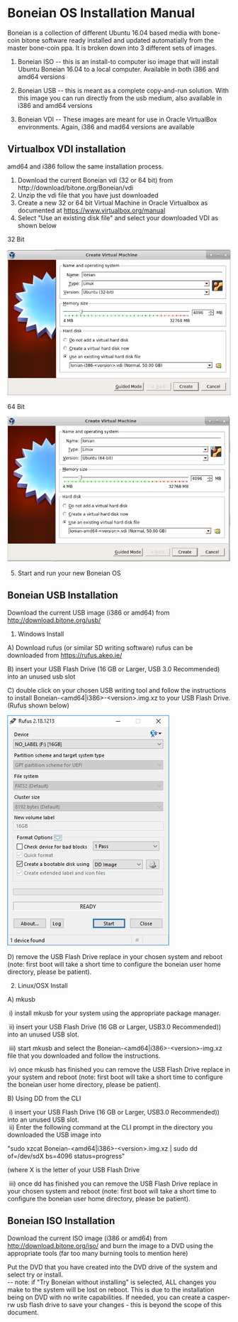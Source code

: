 Boneian OS Installation Manual
=============================

Boneian is a collection of different Ubuntu 16.04 based media with bone-coin bitone software ready installed and updated automatially from the master bone-coin ppa.  It is broken down into 3 different sets of images.

1) Boneian ISO -- this is an install-to computer iso image that will install Ubuntu Boneian 16.04 to a local computer.  Available in both i386 and amd64 versions  

2) Boneian USB -- this is meant as a complete copy-and-run solution.  With this image you can run directly from the usb medium, also available in i386 and amd64 versions  

3) Boneian VDI -- These images are meant for use in Oracle VIrtualBox environments.  Again, i386 and mad64 versions are available 


Virtualbox VDI installation
---------------------------
amd64 and i386 follow the same installation process.  
1) Download the current Boneian vdi (32 or 64 bit) from http://download/bitone.org/Boneian/vdi  
2) Unzip the vdi file that you have just downloaded  
3) Create a new 32 or 64 bit Virtual Machine in Oracle Virtualbox as documented at <a href="https://www.virtualbox.org/manual" target="_blank">https://www.virtualbox.org/manual</a>   
4) Select "Use an existing disk file" and select your downloaded VDI as shown below  
  
32 Bit  

![](boneian-doc-images/create_32_bit.png)  
  
  64 Bit  

![](boneian-doc-images/create_64_bit.png)
  
 5) Start and run your new Boneian OS
  
Boneian USB Installation
-----------------------
Download the current USB image (i386 or amd64) from http://download.bitone.org/usb/    

1) Windows Install

A) Download rufus (or similar SD writing software) rufus can be downloaded from
  https://rufus.akeo.ie/

B) insert your USB Flash Drive (16 GB or Larger, USB 3.0 Recommended) into an
  unused usb slot

C) double click on your chosen USB writing tool and follow the instructions to install Boneian-&lt;amd64|i386&gt;-&lt;version&gt;.img.xz to your USB Flash Drive.  
(Rufus shown below)    

![](boneian-doc-images/rufus.png)
  
  
  

D) remove the USB Flash Drive replace in your chosen system and reboot (note: first boot will take a short time to configure the boneian user home directory, please be patient).  
 

2) Linux/OSX Install   
 
A) mkusb  

&nbsp;i) install mkusb for your system using the appropriate package manager.

&nbsp;ii) insert your USB Flash Drive (16 GB or Larger, USB3.0 Recommended)) into an
  unused USB slot.  
  
&nbsp;iii) start mkusb and select the Boneian-<amd64|i386\>-<version\>-img.xz file that you downloaded and follow the instructions.

&nbsp;iv) once mkusb has finished you can remove the USB Flash Drive replace in your system and reboot (note: first boot will take a short time to configure the boneian user home directory, please be patient).  
   
B) Using DD from the CLI  

&nbsp;i) insert your USB Flash Drive (16 GB or Larger, USB3.0 Recommended)) into an
  unused USB slot.  
&nbsp;ii) Enter the following command at the CLI prompt in the directory you downloaded the USB image into 
 
"sudo xzcat Boneian-<amd64|i386\>-<version\>.img.xz  | sudo dd of=/dev/sdX bs=4096 status=progress"  

(where X is the letter of your USB Flash Drive  

&nbsp;iii) once dd has finished you can remove the USB Flash Drive replace in your chosen system and reboot (note: first boot will take a short time to configure the boneian user home directory, please be patient).  

Boneian ISO Installation
---------------------- 

Download the current ISO image (i386 or amd64) from http://download.bitone.org/iso/ and burn the image to a DVD using the appropriate tools (far too many burning tools to mention here)    

Put the DVD that you have created into the DVD drive of the system and select try or install.  
-- note: if "Try Boneian without installing" is selected, ALL changes you make to the system will be lost on reboot.  This is due to the installation being on DVD with no write capabilities.  If needed, you can create a casper-rw usb flash drive to save your changes - this is beyond the scope of this document. 
